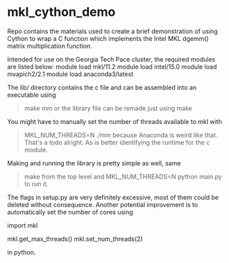 # mkl_cython_demo

Repo contains the materials used to create a brief demonstration of using Cython to wrap a C function which implements the Intel MKL dgemm() matrix multiplication function.

Intended for use on the Georgia Tech Pace cluster, the required modules are listed below:
module load mkl/11.2
module load intel/15.0
module load mvapich2/2.1
module load anaconda3/latest

The lib/ directory contains the c file and can be assembled into an executable using
> make mm
or the library file can be remade just using
> make

You might have to manually set the number of threads available to mkl with
> MKL_NUM_THREADS=N ./mm
because Anaconda is weird like that. That's a todo alright. As is better identifying the runtime for the c module.

Making and running the library is pretty simple as well, same
> make
from the top level and
> MKL_NUM_THREADS=N python main.py
to run it.

The flags in setup.py are very definitely excessive, most of them could be deleted without consequence.
Another potential improvement is to automatically set the number of cores using 

import mkl

mkl.get_max_threads()
mkl.set_num_threads(2)

in python.
